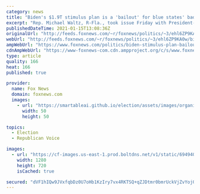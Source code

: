 ```yaml
---
category: news
title: "Biden's $1.9T stimulus plan is a 'bailout' for blue states' bad lockdown policies: Waltz"
excerpt: "Rep. Michael Waltz, R-Fla., took issue Friday with President-elect Joe Biden's massive $1.9 trillion stimulus package proposal that aims to combat the coronavirus and attempt to pump up a U.S. economy severely battered by the worst pandemic to strike the globe in a century."
publishedDateTime: 2021-01-15T13:08:36Z
originalUrl: "http://feeds.foxnews.com/~r/foxnews/politics/~3/ehl6ZP9KA0w/biden-stimulus-plan-bailout-blue-states-bad-lockdown-policies-waltz"
webUrl: "http://feeds.foxnews.com/~r/foxnews/politics/~3/ehl6ZP9KA0w/biden-stimulus-plan-bailout-blue-states-bad-lockdown-policies-waltz"
ampWebUrl: "https://www.foxnews.com/politics/biden-stimulus-plan-bailout-blue-states-bad-lockdown-policies-waltz.amp"
cdnAmpWebUrl: "https://www-foxnews-com.cdn.ampproject.org/c/s/www.foxnews.com/politics/biden-stimulus-plan-bailout-blue-states-bad-lockdown-policies-waltz.amp"
type: article
quality: 166
heat: 166
published: true

provider:
  name: Fox News
  domain: foxnews.com
  images:
    - url: "https://smartableai.github.io/election/assets/images/organizations/foxnews.com-50x50.jpg"
      width: 50
      height: 50

topics:
  - Election
  - Republican Voice

images:
  - url: "https://cf-images.us-east-1.prod.boltdns.net/v1/static/694940094001/54727a25-d138-4f02-80c6-7a2dee4319e9/92ff4ba6-c8d8-4611-bc12-a63f4c66a2e0/1280x720/match/image.jpg"
    width: 1280
    height: 720
    isCached: true

secured: "dVF1hIQw9JVxfqbDz0U7oHb1KzIry7vx4RKTSQ+qZJDtmr0bmrUckVjZvYoj0kiYXUlCkO5zdagSMNMvproAcmO0CnI63IlYGDduiqzskHTU6NBf1I0Phyg1LdeVrpx/m/nGz+Z5lb98OFA45rVngg7ic7gSuVIAFZj1GhBhmHD2tD2Kf9HqmS+PYrnZD2hplUD7a7/sFuf59K8e+2G9SFY0u/ugCuud6DZ5poAufMd6GIVicS10ZMPu79Imwje5E69p+F1Ot5XQZ+0nEFbueuoxar0tNeu9J1GmY7mdfUXpY2rOgvYUYbBW+Rmr7NdtfXJaEWwr6CFHoQ9z8ISBbWhI5X8Pd3nmdSxHPaY2RTU=;g/wXjnbl5d10MflbafhA8A=="
---
```


